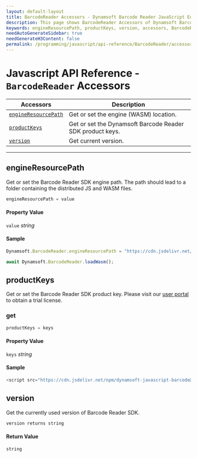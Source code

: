 ```yaml
---
layout: default-layout
title: BarcodeReader Accessors - Dynamsoft Barcode Reader JavaScript Edition API
description: This page shows BarcodeReader Accessors of Dynamsoft Barcode Reader JavaScript SDK.
keywords: engineResourcePath, productKeys, version, accessors, BarcodeReader, api reference, javascript, js
needAutoGenerateSidebar: true
needGenerateH3Content: false
permalink: /programming/javascript/api-reference/BarcodeReader/accessors.html
---
```

<!--NOTE, This page is used until version 8.2.3-->


# Javascript API Reference - `BarcodeReader` Accessors

| Accessors            | Description |
|----------------------|-------------|
| [`engineResourcePath`](#engineresourcepath) | Get or set the engine (WASM) location. |
| [`productKeys`](#productkeys) | Get or set the Dynamsoft Barcode Reader SDK product keys. |
| [`version`](#version) | Get current version. |

---

## engineResourcePath

Get or set the Barcode Reader SDK engine path. The path should lead to a folder containing the distributed JS and WASM files.

```javascript
engineResourcePath = value
```

#### Property Value

`value` *string*  

#### Sample

```javascript
Dynamsoft.BarcodeReader.engineResourcePath = "https://cdn.jsdelivr.net/npm/dynamsoft-javascript-barcode@7.4.0-v1/dist/";

await Dynamsoft.BarcodeReader.loadWasm();
```

## productKeys

Get or set the Barcode Reader SDK product key. Please visit our [user portal](https://www.dynamsoft.com/customer/license/trialLicense?utm_source=guide&product=dbr&package=js) to obtain a trial license.

### get

```javascript
productKeys = keys
```

#### Property Value

`keys` *string*  

#### Sample

```javascript
<script src="https://cdn.jsdelivr.net/npm/dynamsoft-javascript-barcode@7.4.0-v1/dist/dbr.js" data-productKeys="PRODUCT-KEYS"></script>
```

## version

Get the currently used version of Barcode Reader SDK.

```javascript
version returns string
```

#### Return Value

`string`
